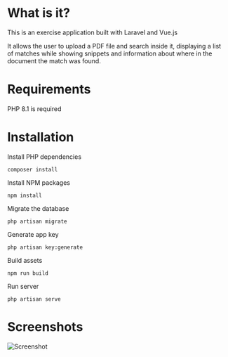 # What is it?
This is an exercise application built with Laravel and Vue.js

It allows the user to upload a PDF file and search inside it, displaying a list of matches while showing snippets and information about where in the document the match was found.

# Requirements
PHP 8.1 is required

# Installation
Install PHP dependencies
```
composer install
```
Install NPM packages
```
npm install
```
Migrate the database
```
php artisan migrate
```
Generate app key
```
php artisan key:generate 
```
Build assets
```
npm run build
```
Run server
```
php artisan serve
```

# Screenshots
![Screenshot](https://i.imgur.com/voNfeSl.png)
